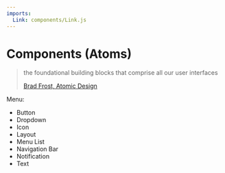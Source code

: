 ```yaml
---
imports:
  Link: components/Link.js
---
```


# Components (Atoms)

> the foundational building blocks that comprise all our user interfaces
>
> [Brad Frost, Atomic Design](http://atomicdesign.bradfrost.com/chapter-2/#atoms)

Menu:

* <Link to="/components/button">Button</Link>
* <Link to="/components/dropdown">Dropdown</Link>
* <Link to="/components/icon">Icon</Link>
* <Link to="/components/layout">Layout</Link>
* <Link to="/components/menulist">Menu List</Link>
* <Link to="/components/navigationbar">Navigation Bar</Link>
* <Link to="/components/notification">Notification</Link>
* <Link to="/components/text">Text</Link>
